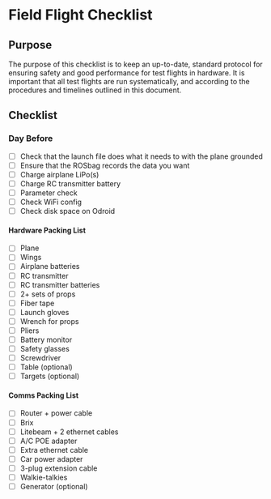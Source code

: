 # Field Flight Checklist

## Purpose

The purpose of this checklist is to keep an up-to-date, standard protocol for ensuring safety and good performance for test flights in hardware. It is important that all test flights are run systematically, and according to the procedures and timelines outlined in this document.

## Checklist

### Day Before
* [ ] Check that the launch file does what it needs to with the plane grounded
* [ ] Ensure that the ROSbag records the data you want
* [ ] Charge airplane LiPo(s)
* [ ] Charge RC transmitter battery
* [ ] Parameter check
* [ ] Check WiFi config
* [ ] Check disk space on Odroid

#### Hardware Packing List
* [ ] Plane
* [ ] Wings
* [ ] Airplane batteries
* [ ] RC transmitter
* [ ] RC transmitter batteries
* [ ] 2+ sets of props
* [ ] Fiber tape
* [ ] Launch gloves
* [ ] Wrench for props
* [ ] Pliers
* [ ] Battery monitor
* [ ] Safety glasses
* [ ] Screwdriver
* [ ] Table (optional)
* [ ] Targets (optional)

#### Comms Packing List
* [ ] Router + power cable
* [ ] Brix
* [ ] Litebeam + 2 ethernet cables
* [ ] A/C POE adapter
* [ ] Extra ethernet cable
* [ ] Car power adapter
* [ ] 3-plug extension cable
* [ ] Walkie-talkies
* [ ] Generator (optional)